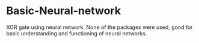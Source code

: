 # Basic-Neural-network
XOR gate using neural network. None of the packages were used, good for basic understanding and functioning of neural networks.
